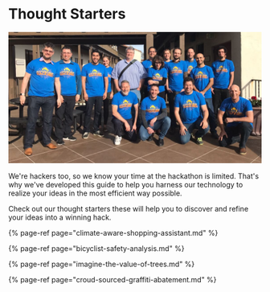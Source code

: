 # Thought Starters



![Cloudinary&apos;s Hackathon Team](../.gitbook/assets/cloudyhack.jpg)

We're hackers too, so we know your time at the hackathon is limited. That's why we've developed this guide to help you harness our technology to realize your ideas in the most efficient way possible.

Check out our thought starters these will help you to discover and refine your ideas into a winning hack.

{% page-ref page="climate-aware-shopping-assistant.md" %}

{% page-ref page="bicyclist-safety-analysis.md" %}

{% page-ref page="imagine-the-value-of-trees.md" %}

{% page-ref page="croud-sourced-graffiti-abatement.md" %}

